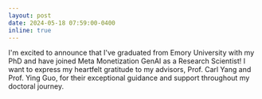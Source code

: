 ```yaml
---
layout: post
date: 2024-05-18 07:59:00-0400
inline: true
---
```

I'm excited to announce that I've graduated from Emory University with my PhD and have joined Meta Monetization GenAI as a Research Scientist! I want to express my heartfelt gratitude to my advisors, Prof. Carl Yang and Prof. Ying Guo, for their exceptional guidance and support throughout my doctoral journey.